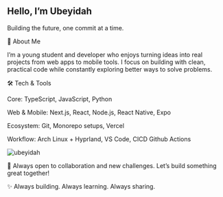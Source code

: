## Hello, I’m Ubeyidah

Building the future, one commit at a time.

💼 About Me

I’m a young student and developer who enjoys turning ideas into real projects from web apps to mobile tools. I focus on building with clean, practical code while constantly exploring better ways to solve problems.

🛠️ Tech & Tools

Core: TypeScript, JavaScript, Python

Web & Mobile: Next.js, React, Node.js, React Native, Expo

Ecosystem: Git, Monorepo setups, Vercel

Workflow: Arch Linux + Hyprland, VS Code, CICD Github Actions

<p> <img src="https://github-readme-stats.vercel.app/api?username=ubeyidah&show_icons=true&theme=merko" alt="ubeyidah" />


🤝 Always open to collaboration and new challenges. Let’s build something great together!

✨ Always building. Always learning. Always sharing.

